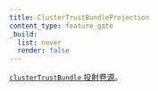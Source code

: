 ```yaml
---
title: ClusterTrustBundleProjection
content_type: feature_gate
_build:
  list: never
  render: false
---
```


<!--
[`clusterTrustBundle` projected volume sources](/docs/concepts/storage/projected-volumes#clustertrustbundle).
-->
[`clusterTrustBundle` 投射卷源](/zh-cn/docs/concepts/storage/projected-volumes#clustertrustbundle)。
